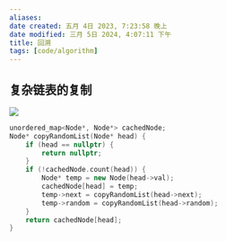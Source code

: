 ```yaml
---
aliases: 
date created: 五月 4日 2023, 7:23:58 晚上
date modified: 三月 5日 2024, 4:07:11 下午
title: 回溯
tags: [code/algorithm]
---
```


## 复杂链表的复制

![](https://assets.leetcode-cn.com/aliyun-lc-upload/uploads/2020/01/09/e1.png)

```C++
unordered_map<Node*, Node*> cachedNode;
Node* copyRandomList(Node* head) {
	if (head == nullptr) {
		return nullptr;
	}
	if (!cachedNode.count(head)) {
		Node* temp = new Node(head->val);
		cachedNode[head] = temp;
		temp->next = copyRandomList(head->next);
		temp->random = copyRandomList(head->random);
	}
	return cachedNode[head];
}
```